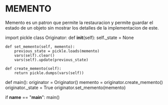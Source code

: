 # MEMENTO
Memento es un patron que permite la restauracion y permite guardar el 
estado de un objeto sin mostrar los detalles de la implementacion de este.

import pickle
class Originator:
    def __init__(self):
        self._state = None

    def set_memento(self, memento):
        previous_state = pickle.loads(memento)
        vars(self).clear()
        vars(self).update(previous_state)

    def create_memento(self):
        return pickle.dumps(vars(self))
    
def main():
    originator = Originator()
    memento = originator.create_memento()
    originator._state = True
    originator.set_memento(memento)

if __name__ == "__main__":
    main()
